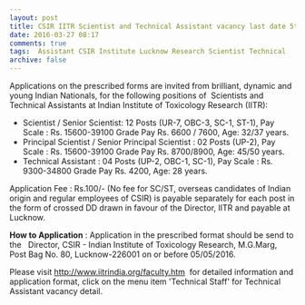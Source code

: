 ```yaml
---
layout: post
title: CSIR IITR Scientist and Technical Assistant vacancy last date 5th May-2016   
date: 2016-03-27 08:17
comments: true
tags:  Assistant CSIR Institute Lucknow Research Scientist Technical 
archive: false
---
```

Applications on the prescribed forms are invited from brilliant, dynamic and young Indian Nationals, for the following positions of  Scientists and Technical Assistants at Indian Institute of Toxicology Research (IITR):

- Scientist / Senior Scientist: 12 Posts (UR-7, OBC-3, SC-1, ST-1), Pay Scale : Rs. 15600-39100 Grade Pay Rs. 6600 / 7600, Age: 32/37 years.
- Principal Scientist / Senior Principal Scientist : 02 Posts (UP-2), Pay Scale : Rs. 15600-39100 Grade Pay Rs. 8700/8900, Age: 45/50 years. 
- Technical Assistant : 04 Posts (UP-2, OBC-1, SC-1), Pay Scale : Rs. 9300-34800 Grade Pay Rs. 4200, Age: 28 years. 

Application Fee : Rs.100/- (No fee for SC/ST, overseas candidates of Indian origin and regular employees of CSIR) is payable separately for each post in the form of crossed DD drawn in favour of the  Director, IITR  and payable at  Lucknow. 

**How to Application** : Application in the prescribed format should be send to  the   Director, CSIR - Indian Institute of Toxicology Research, M.G.Marg, Post Bag No. 80, Lucknow-226001 on or before 05/05/2016.

Please visit <http://www.iitrindia.org/faculty.htm>  for detailed information and application format, click on the menu item 'Technical Staff' for Technical Assistant vacancy detail.


